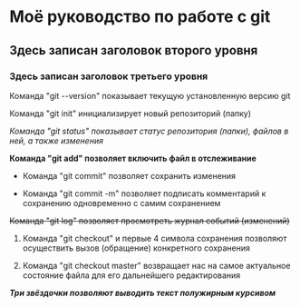 # Моё руководство по работе с git

## Здесь записан заголовок второго уровня

### Здесь записан заголовок третьего уровня

Команда "git --version" показывает текущую установленную версию git

Команда "git init" инициализирует новый репозиторий (папку)

*Команда "git status" показывает статус репозитория (папки), файлов в ней, а также изменения*

**Команда "git add" позволяет включить файл в отслеживание**

* Команда "git commit" позволяет сохранить изменения

* Команда "git commit -m" позволяет подписать комментарий к сохранению одновременно с самим сохранением

~~Команда "git log" позволяет просмотреть журнал событий (изменений)~~

1. Команда "git checkout" и первые 4 символа сохранения позволяют осуществить вызов (обращение) конкретного сохранения

2. Команда "git checkout master" возвращает нас на самое актуальное состояние файла для его дальнейшего редактирования

***Три звёздочки позволяют выводить текст полужирным курсивом***